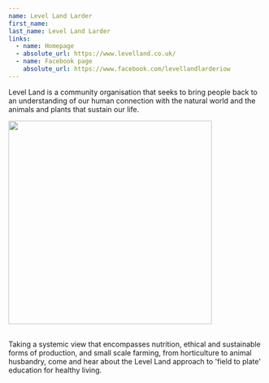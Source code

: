 ```yaml
---
name: Level Land Larder
first_name: 
last_name: Level Land Larder
links:
  - name: Homepage
  - absolute_url: https://www.levelland.co.uk/
  - name: Facebook page
    absolute_url: https://www.facebook.com/levellandlarderiow
---
```


Level Land is a community organisation that seeks to bring people back to an understanding of our human connection with the natural world and the animals and plants that sustain our life.

<div class="sw-center-div">
  <img src="../../assets/images/level_land.jpeg" width=400 /><br/>
</div>
<br/>

Taking a systemic view that encompasses nutrition, ethical and sustainable forms of production, and small scale farming, from horticulture to animal husbandry, come and hear about the Level Land approach to 'field to plate' education for healthy living.
